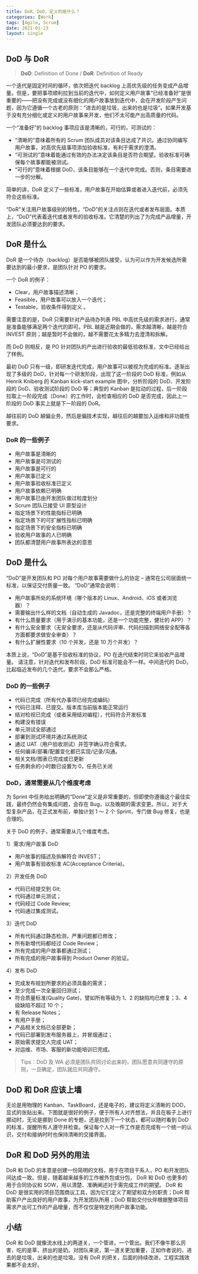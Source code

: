 ```yaml
---
title: DoR、DoD，定义的是什么？
categories: [Work]
tags: [Agile, Scrum]
date: 2021-01-23
layout: single
---
```


## DoD 与 DoR

> **DoD**: Definition of Done / **DoR**: Definition of Ready

一个迭代是固定时间的循环，依次把迭代 backlog 上高优先级的任务变成产品增量。但是，要把事项顺利拉到当前的迭代中，如何定义用户故事“已经准备好”是很重要的——把没有完成或没有细化的用户故事放到迭代中，会在开发阶段产生问题，因为它遵循一个古老的原则：“进去的是垃圾，出来的也是垃圾”。如果开发基于没有充分细化或定义的用户故事来开发，他们不太可能产出高质量的代码。

一个“准备好”的 backlog 事项应该是清晰的，可行的，可测试的：

- “清晰的”意味着所有的 Scrum 团队成员对该条目达成了共识。通过协同编写用户故事，对高优先级事项添加验收标准，有利于需求的澄清。
- “可测试的”意味着能通过有效的办法决定该条目是否符合期望。验收标准可确保每个故事都能被测试。
- “可行的”意味着根据 DoD，该条目能够在一个迭代中完成。否则，条目需要进一步的分解。

简单的讲，DoR 定义了一些标准，用户故事在开始估算或者进入迭代前，必须先符合这些标准。

“DoR”关注用户故事级别的特性，“DoD”的关注点则在迭代或者发布层面。本质上，“DoD”代表着迭代或者发布的验收标准。它清楚的列出了为完成产品增量，开发团队必须要达到的要求。

## DoR 是什么

DoR 是一个待办（backlog）是否能够被团队接受，认为可以作为开发候选所需要达到的最小要求，是团队针对 PO 的要求。

一个 DoR 的例子：

- Clear，用户故事描述清晰；
- Feasible，用户故事可以放入一个迭代；
- Testable，验收条件得到定义 。

需要注意的是，DoR 只需要针对产品待办列表 PBL 中高优先级的需求进行，通常是准备能够满足两个迭代的即可。PBL 越是近期会做的，需求越清晰，越是符合 INVEST 原则；越是暂时不会做的，越不需要花太多精力去澄清和拆解。

而 DoD 则相反，是 PO 针对团队的产出进行验收的最低验收标准，文中已经给出了样例。

最初 DoD 只有一级，即研发迭代完成，用户故事可以被视为完成的标准。逐渐出现了多级的 DoD，针对每一个研发阶段，出现了这一阶段的 DoD 标准，例如从 Henrik Kniberg 的 Kanban kick-start example 图中，分析阶段的 DoD、开发阶段的 DoD、验收测试阶段的 DoD 等；典型的 Kanban 是拉动的过程，后一阶段拉取上一阶段完成（Done）的工作时，会检查相应的 DoD 是否完成，因此上一阶段的 DoD 事实上就是下一阶段的 DoR。

越往前的 DoD 越偏业务，然后是偏技术实现，越往后的越要加入运维和非功能性要求。

### DoR 的一些例子

- 用户故事是清晰的
- 用户故事是可测试的
- 用户故事是可行的
- 用户故事已定义
- 用户故事验收标准已定义
- 用户故事依赖已明确
- 用户故事已由开发团队做过粒度划分
- Scrum 团队已接受 UI 原型设计
- 指定场景下的性能指标已明确
- 指定场景下的可扩展性指标已明确
- 指定场景下的安全指标已明确
- 验收用户故事的人已明确
- 团队都清楚用户故事所表达的意思

## DoD 是什么

“DoD”是开发团队和 PO 对每个用户故事需要做什么的协定 – 通常在公司层面统一标准，以保证交付质量一致。
“DoD”通常会说明：

- 用户故事所处的系统环境（哪个版本的 Linux、Android、iOS 或者浏览器）？
- 需要输出什么样的文档（自动生成的 Javadoc，还是完整的终端用户手册）？
- 有什么质量要求（用于演示的基本功能，还是一个功能完整，健壮的 APP）？
- 有什么安全要求（无安全要求，还是从代码评审、代码扫描到网络安全配等各方面都要求做安全审查）？
- 有什么扩展性要求（10 个并发，还是 10 万个并发）？

本质上说，“DoD”是基于验收标准的协议，PO 在迭代结束时同它来验收产品增量。
请注意，针对迭代和发布阶段，DoD 标准可能会不一样。中间迭代的 DoD，比起临近发布的几个迭代，要求不会那么严格。

### DoD 的一些例子

- 代码已完成（所有代办事项已经完成编码）
- 代码已注释、已提交。版本库当前版本能正常运行
- 结对检视已完成（或者采用结对编程），代码符合开发标准
- 构建没有错误
- 单元测试全部通过
- 部署到测试环境并通过系统测试
- 通过 UAT（用户验收测试）并签字确认符合需求。
- 任何编译/部署/配置变化都已实现/记录/沟通。
- 相关文档/图表已完成或已更新
- 任务剩余的小时数已设置为 0，任务已关闭

### DoD，通常需要从几个维度考虑

为 Sprint 中任务给出明确的“Done”定义是非常重要的，但即使你遵循这个最佳实践，最终仍然会有集成问题，会存在 Bug，以及晚期的需求变更。所以，对于大型复杂产品，在正式发布前，单独计划 1 ～ 2 个 Sprint，专门做 Bug 修复，也是合理的。

关于 DoD 的例子，通常需要从几个维度考虑。

1）需求/用户故事 DoD

- 用户故事的描述及拆解符合 INVEST；
- 用户故事有验收标准 AC(Acceptance Criteria)。

2）开发任务 DoD

- 代码已经提交到 Git;
- 代码通过单元测试；
- 代码经过 Code Review;
- 代码通过集成测试。

3）迭代 DoD

- 所有代码通过静态检测，严重问题都已修改；
- 所有新增代码都经过 Code Review；
- 所有完成的用户故事都通过测试；
- 所有完成的用户故事得到 Product Owner 的验证。

4）发布 DoD

- 完成发布规划所要求的必须具备的需求；
- 至少完成一次全量回归测试；
- 符合质量标准(Quality Gate)，譬如所有等级为 1、2 的缺陷均已修复；3、4 级缺陷不超过 10 个；
- 有 Release Notes；
- 有用户手册；
- 产品相关文档已全部更新；
- 代码已部署到发布服务器上，并冒烟通过；
- 原始需求提交人完成 UAT；
- 对运维、市场、客服的新功能培训已完成。

> Tips：DoD 及 WA 必须是团队共同讨论出来的，团队愿意共同遵守的原则，一旦确定，团队就应共同遵守。

## DoD 和 DoR 应该上墙

无论是用物理的 Kanban、TaskBoard，还是电子的，建议将定义清晰的 DOD，显式的张贴出来。下图就是很好的例子，便于所有人对齐想法，并且在板子上进行挪动时，无论是挪到 Done 的专题，还是拉到下一个状态，都可以随时看到 DoD 的标准，提醒所有人遵守并检查。保证每个人对一件工作是否完成有一个统一的认识，交付和接纳时时也保持清晰的交接界面。

## DoR 和 DoD 另外的用法

DoR 和 DoD 的本意是创建一份简明的文档，用于在项目干系人，PO 和开发团队间达成一致。但是，随着越来越多的工作被外包或分包， DoR 和 DoD 也更多的用于合同协议和 SOW，用以清楚、准确阐述对于需完成工作的期望。
DoR 和 DoD 是很实用的项目范围商议工具，因为它们定义了期望和双方的职责；DoR 帮助客户产出良好的用户故事，为开发团队所用；DoD 帮助交付伙伴根据整体项目需求产出可工作的产品增量，而不仅仅是特定的用户故事功能。

## 小结

DoR 和 DoD 就像流水线上的两道关，一个管进，一个管出。我们不像牛那么厉害，吃的是草，挤出的是奶。对团队来说，第一道关更加重要，正如作者说的，进去的是垃圾，出来的也是垃圾。没有 DoR 的把关，后面的持续改进，工程实践效果都不会太好。
